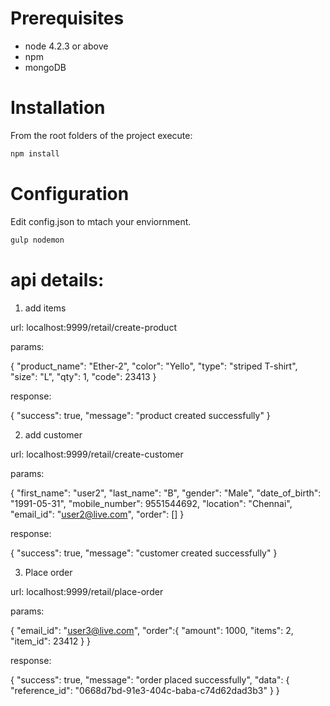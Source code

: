 Prerequisites
=============

* node 4.2.3 or above
* npm
* mongoDB

Installation
============

From the root folders of the project execute:

```bash
npm install 
```

Configuration
=============

Edit config.json to mtach your enviornment.

```bash
gulp nodemon
```

api details:
============

1) add items

url: localhost:9999/retail/create-product

params: 

{
  "product_name": "Ether-2",
  "color": "Yello",
  "type": "striped T-shirt",
  "size": "L",
  "qty": 1,
  "code": 23413
}

response:

{
  "success": true,
  "message": "product created successfully"
}

2) add customer

url: localhost:9999/retail/create-customer

params: 

{
  "first_name": "user2",
  "last_name": "B",
  "gender": "Male",
  "date_of_birth": "1991-05-31",
  "mobile_number": 9551544692,
  "location": "Chennai",
  "email_id": "user2@live.com",
  "order": []
}

response:

{
  "success": true,
  "message": "customer created successfully"
}

3) Place order

url: localhost:9999/retail/place-order

params:

{
  "email_id": "user3@live.com", 
  "order":{
    "amount": 1000,
    "items": 2,
    "item_id": 23412
  }
}

response:

{
    "success": true,
    "message": "order placed successfully",
    "data": {
        "reference_id": "0668d7bd-91e3-404c-baba-c74d62dad3b3"
    }
}
